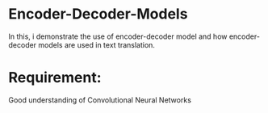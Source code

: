 # Encoder-Decoder-Models
In this, i demonstrate the use of encoder-decoder model and how encoder-decoder models are used in text translation.

# Requirement:

Good understanding of Convolutional Neural Networks
